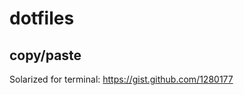 dotfiles
========

copy/paste
--------------

Solarized for terminal: https://gist.github.com/1280177
